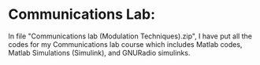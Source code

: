 # Communications Lab:

In file "Communications lab (Modulation Techniques).zip", I have put all the codes for my Communications lab course which includes Matlab codes, Matlab Simulations (Simulink), and GNURadio simulinks.

